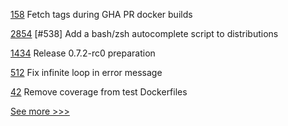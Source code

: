 
[158](https://github.com/hyperledger/sawtooth-sabre/pull/158) Fetch tags during GHA PR docker builds

[2854](https://github.com/hyperledger/besu/pull/2854) [#538] Add a bash/zsh autocomplete script to distributions

[1434](https://github.com/hyperledger/aries-cloudagent-python/pull/1434) Release 0.7.2-rc0 preparation

[512](https://github.com/hyperledger-labs/solang/pull/512) Fix infinite loop in error message

[42](https://github.com/hyperledger/sawtooth-sdk-java/pull/42) Remove coverage from test Dockerfiles


[See more >>>](https://start-here.hyperledger.org/pull-requests)
